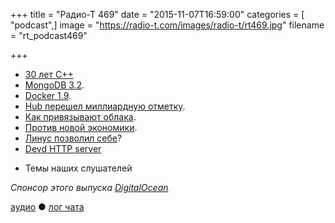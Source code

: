 +++
title = "Радио-Т 469"
date = "2015-11-07T16:59:00"
categories = [ "podcast",]
image = "https://radio-t.com/images/radio-t/rt469.jpg"
filename = "rt_podcast469"

+++

* [30 лет С++](http://habrahabr.ru/post/270083/)
* [MongoDB 3.2](https://www.mongodb.com/blog/post/announcing-mongodb-3-2?jmp=community-hub).
* [Docker 1.9](http://blog.docker.com/2015/11/docker-1-9-production-ready-swarm-multi-host-networking/).
* [Hub перешел миллиардную отметку](http://blog.docker.com/2015/11/docker-hub-billion-pulls/).
* [Как привязывают облака](http://www.infoworld.com/article/3001735/cloud-computing/why-cloud-apps-can-never-be-totally-portable.html).
* [Против новой экономики](https://signalvnoise.com/posts/3972-reconsider).
* [Линус позволил себе](http://www.phoronix.com/scan.php?page=news_item&px=Report-Harassment-LT)?
* [Devd HTTP server](http://www.ghacks.net/2015/10/28/devd-is-a-lightweight-http-server/)
- Темы наших слушателей

_Спонсор этого выпуска [DigitalOcean](https://www.digitalocean.com)_

[аудио](http://cdn.radio-t.com/rt_podcast469.mp3) ● [лог чата](http://chat.radio-t.com/logs/radio-t-469.html)
<audio src="http://cdn.radio-t.com/rt_podcast469.mp3" preload="none"></audio>
